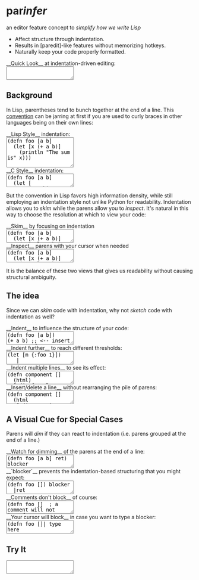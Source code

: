 # par<em>infer</em>

 <p class="subtitle">
an editor feature concept to <em>simplify how we write Lisp</em>
</p>

  <ul class="features">
<li> Affect structure through indentation.
<li> Results in [paredit]-like features without memorizing hotkeys.
<li> Naturally keep your code properly formatted.
</ul>

[paredit]:http://danmidwood.com/content/2014/11/21/animated-paredit.html

 <div>
<div class="caption">__Quick Look__ at indentation-driven editing:</div>
<textarea id="code-intro">
</textarea>
</div>

## Background

In Lisp, parentheses tend to bunch together at the end of a line. This
[convention] can be jarring at first if you are used to curly braces in other
languages being on their own lines:

[convention]:https://en.wikipedia.org/wiki/Indent_style#Lisp_style

 <div class="two-col">
<div class="col">
<div class="caption">__Lisp Style__ indentation:</div>
<textarea id="code-lisp-style" rows="5">
(defn foo [a b]
  (let [x (+ a b)]
    (println "The sum is" x)))
</textarea>
</div>

<div class="col">
<div class="caption">__C Style__ indentation:</div>
<textarea id="code-c-style">
(defn foo [a b]
  (let [
     x (+ a b)
    ]
    (println "The sum is" x)
  )
)
</textarea>
</div>
</div>

But the convention in Lisp favors high information density, while still
employing an indentation style not unlike Python for readability.  Indentation
allows you to _skim_ while the parens allow you to _inspect_.  It's natural in
this way to choose the resolution at which to view your code:

 <div class="two-col">
<div class="col">
<div class="caption">__Skim__ by focusing on indentation</div>
<textarea id="code-skim">
(defn foo [a b]
  (let [x (+ a b)]
    (println "The sum is" x)))
</textarea>
</div>

<div class="col">
<div class="caption">__Inspect__ parens with your cursor when needed</div>
<textarea id="code-inspect">
(defn foo [a b]
  (let [x (+ a b)]
    (println "The sum is" x)))
</textarea>
</div>
</div>

It is the balance of these two views that gives us readability without causing
structural ambiguity.

## The idea

Since we can _skim_ code with indentation, why not _sketch_ code with indentation as well?

 <div class="two-col">
<div class="col">
<div class="caption">__Indent__ to influence the structure of your code:</div>
<textarea id="code-idea-nest">
(defn foo [a b])
(+ a b) ;; <-- insert space at front
</textarea>
</div>

<div class="col">
<div class="caption">__Indent further__ to reach different thresholds:</div>
<textarea id="code-idea-wide-nest">
(let [m {:foo 1}])
   |
</textarea>
</div>
</div>

<div>
<div class="caption">__Indent multiple lines__ to see its effect:</div>
<textarea id="code-idea-deep-nest">
(defn component []
  (html)
  [:div {:style {:background "#FFF"
                 :color "#000"}]
  [:h1 "title"])
</textarea>
</div>

<div>
<div class="caption">__Insert/delete a line__ without rearranging the pile of parens:</div>
<textarea id="code-idea-insert-delete">
(defn component []
  (html
   [:div.container
    [:h1 "title"]]))
    |  <-- start inserting here
    |  <-- insert another, then delete
</textarea>
</div>

## A Visual Cue for Special Cases

Parens will _dim_ if they can react to indentation (i.e. parens grouped at the end of a line.)

<div>
<div class="caption">__Watch for dimming__ of the parens at the end of a line:</div>
<textarea id="code-cue-dim">
(defn foo [a b] ret)  blocker
</textarea>
</div>

<div>
<div class="caption">__`blocker`__ prevents the indentation-based structuring that you might expect:</div>
<textarea id="code-cue-block">
(defn foo []) blocker
  |ret
</textarea>
</div>

<div>
<div class="caption">__Comments don't block__ of course:</div>
<textarea id="code-cue-comment">
(defn foo []  ; a comment will not interfere
  |ret
</textarea>
</div>

<div>
<div class="caption">__Your cursor will block__ in case you want to type a blocker:</div>
<textarea id="code-cue-cursor">
(defn foo []| type here
  ret
</textarea>
</div>

## Try It

<textarea id="code-try">
</textarea>
